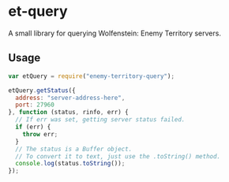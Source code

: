 et-query
========
A small library for querying Wolfenstein: Enemy Territory servers.

## Usage
```javascript
var etQuery = require("enemy-territory-query");

etQuery.getStatus({
  address: "server-address-here",
  port: 27960
}, function (status, rinfo, err) {
  // If err was set, getting server status failed.
  if (err) {
    throw err;
  }
  // The status is a Buffer object.
  // To convert it to text, just use the .toString() method.
  console.log(status.toString());
});
```